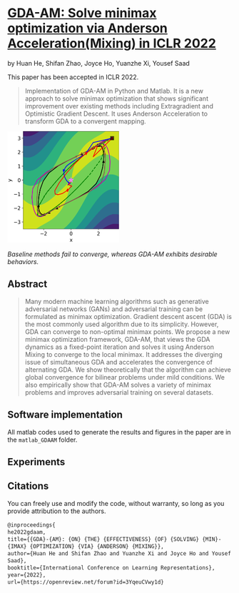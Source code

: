 # [GDA-AM: Solve minimax optimization via Anderson Acceleration(Mixing) in ICLR 2022](https://openreview.net/forum?id=3YqeuCVwy1d)

by
Huan He, 
Shifan Zhao,
Joyce Ho,
Yuanzhe Xi,
Yousef Saad

This paper has been accepted in ICLR 2022.
> Implementation of GDA-AM in Python and Matlab. It is a new approach to solve minimax optimization that shows significant improvement over existing methods including Extragradient and Optimistic Gradient Descent. It uses Anderson Acceleration to transform GDA to a convergent mapping. 

<img src="pictures/1dpatha.png" width="250" height="250">

*Baseline methods fail to converge, whereas GDA-AM exhibits desirable behaviors.*


## Abstract

> Many modern machine learning algorithms such as generative adversarial networks (GANs) and adversarial training can be formulated as minimax optimization. Gradient descent ascent (GDA) is the most commonly used algorithm due to its simplicity. However, GDA can converge to non-optimal minimax points. We propose a new minimax optimization framework, GDA-AM, that views the GDA dynamics as a fixed-point iteration and solves it using Anderson Mixing to converge to the local minimax. It addresses the diverging issue of simultaneous GDA and accelerates the convergence of alternating GDA. We show theoretically that the algorithm can achieve global convergence for bilinear problems under mild conditions. We also empirically show that GDA-AM solves a variety of minimax problems and improves adversarial training on several datasets. 


## Software implementation

All matlab codes used to generate the results and figures in the paper are in
the `matlab_GDAAM` folder.





## Experiments




## Citations

You can freely use and modify the code, without warranty, so long as you provide attribution
to the authors.
```
@inproceedings{
he2022gdaam,
title={{GDA}-{AM}: {ON} {THE} {EFFECTIVENESS} {OF} {SOLVING} {MIN}-{IMAX} {OPTIMIZATION} {VIA} {ANDERSON} {MIXING}},
author={Huan He and Shifan Zhao and Yuanzhe Xi and Joyce Ho and Yousef Saad},
booktitle={International Conference on Learning Representations},
year={2022},
url={https://openreview.net/forum?id=3YqeuCVwy1d}
```
